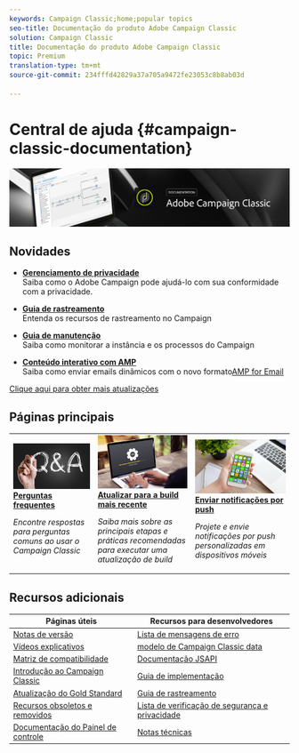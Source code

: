 ```yaml
---
keywords: Campaign Classic;home;popular topics
seo-title: Documentação do produto Adobe Campaign Classic
solution: Campaign Classic
title: Documentação do produto Adobe Campaign Classic
topic: Premium
translation-type: tm+mt
source-git-commit: 234fffd42829a37a705a9472fe23053c8b8ab03d

---
```



# Central de ajuda {#campaign-classic-documentation}

![](platform/using/assets/do-not-localize/banner_acc_doc.jpg)

## Novidades

* **[Gerenciamento de privacidade](https://helpx.adobe.com/campaign/kb/campaign-privacy.html)**<br/>Saiba como o Adobe Campaign pode ajudá-lo com sua conformidade com a privacidade.

* **[Guia de rastreamento](https://helpx.adobe.com/campaign/kb/acc-tracking.html)**<br/>Entenda os recursos de rastreamento no Campaign

* **[Guia de manutenção](https://helpx.adobe.com/campaign/kb/acc-maintenance.html)**<br/>Saiba como monitorar a instância e os processos do Campaign

* **[Conteúdo interativo com AMP](delivery/using/defining-interactive-content.md)**<br/>Saiba como enviar emails dinâmicos com o novo formato[AMP for Email](https://amp.dev/about/email/)

[Clique aqui para obter mais atualizações](/help/rn/using/documentation-updates.md)

## Páginas principais

<table>
<tr>
  <td>
    <a href="platform/using/common-questions.md">
      <img alt="Perguntas frequentes" src="platform/using/assets/FAQ.png"/>
    </a>
    <div>
      <a href="platform/using/common-questions.md">
    <strong>Perguntas frequentes</strong>
    </a>
    </div>
    <p>
    <em>Encontre respostas para perguntas comuns ao usar o Campaign Classic</em>
    <p>
  </td>
   <td>
    <a href="https://docs.campaign.adobe.com/doc/AC/getting_started/EN/buildUpgrade.html">
      <img alt="Atualização da build" src="platform/using/assets/upgrade.png" />
    </a>
    <div>
      <a href="https://docs.campaign.adobe.com/doc/AC/getting_started/EN/buildUpgrade.html">
    <strong>Atualizar para a build mais recente</strong>
    </a>
    </div>
    <p>
    <em>Saiba mais sobre as principais etapas e práticas recomendadas para executar uma atualização de build</em>
    <p>
  </td>
  <td>
    <a href="delivery/using/creating-notifications.md">
       <img alt="Notificações por push" src="platform/using/assets/push.png" />
    </a>
    <div>
       <a href="delivery/using/creating-notifications.md">
    <strong>Enviar notificações por push</strong>
    </a>
    </div>
    <p>
    <em>Projete e envie notificações por push personalizadas em dispositivos móveis</em>
    <p>
  </td>
</tr>
</table>

## Recursos adicionais

| Páginas úteis | Recursos para desenvolvedores |
|---|---|
| [Notas de versão](/help/rn/using/latest-release.md) | [Lista de mensagens de erro](https://docs.adobe.com/content/help/en/campaign-classic/technicalresources/error_messages/error_codes.html) |
| [Vídeos explicativos](https://docs.adobe.com/content/help/en/campaign-learn/campaign-classic-tutorials/overview.html) | [modelo de Campaign Classic data](configuration/using/about-data-model.md) |
| [Matriz de compatibilidade](https://helpx.adobe.com/campaign/kb/compatibility-matrix.html) | [Documentação JSAPI](configuration/using/about-web-services.md) |
| [Introdução ao Campaign Classic](platform/using/about-adobe-campaign-classic.md) | [Guia de implementação](https://helpx.adobe.com/campaign/kb/acc-implementation.html) |
| [Atualização do Gold Standard ](https://helpx.adobe.com/campaign/kb/gold-standard.html) | [Guia de rastreamento](https://helpx.adobe.com/campaign/kb/acc-tracking.html) |
| [Recursos obsoletos e removidos](https://helpx.adobe.com/campaign/kb/deprecated-and-removed-features.html) | [Lista de verificação de segurança e privacidade](https://helpx.adobe.com/campaign/kb/acc-security.html) |
| [Documentação do Painel de controle](https://docs.adobe.com/content/help/en/control-panel/using/control-panel-home.html) | [Notas técnicas](https://helpx.adobe.com/campaign/kb/article-list.html) |
